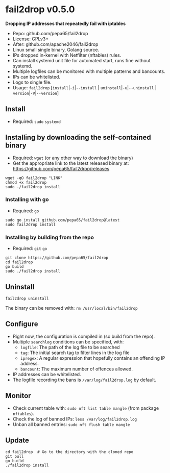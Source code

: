 # fail2drop v0.5.0
**Dropping IP addresses that repeatedly fail with iptables**

* Repo: github.com/pepa65/fail2drop
* License: GPLv3+
* After: github.com/apache2046/fail2drop
* Linux small single binary, Golang source.
* IPs dropped in-kernel with Netfilter (nftables) rules.
* Can install systemd unit file for automated start, runs fine without systemd.
* Multiple logfiles can be monitored with multiple patterns and bancounts.
* IPs can be whitelisted.
* Logs to single file.
* Usage: `fail2drop` [`install`|`-i`|`--install` | `uninstall`|`-u`|`--uninstall` | `version`|`-V`|`--version`]

## Install
* Required: `sudo` `systemd`

## Installing by downloading the self-contained binary
* Required: `wget` (or any other way to download the binary)
* Get the appropriate link to the latest released binary at:
  https://github.com/pepa65/fail2drop/releases

```
wget -qO fail2drop "LINK"
chmod +x fail2drop
sudo ./fail2drop install
```

### Installing with go
* Required: `go`

```
sudo go install github.com/pepa65/fail2drop@latest
sudo fail2drop install
```

### Installing by building from the repo
* Required: `git` `go`

```
git clone https://github.com/pepa65/fail2drop
cd fail2drop
go build
sudo ./fail2drop install
```

## Uninstall
`fail2drop uninstall`

The binary can be removed with: `rm /usr/local/bin/fail2drop`

## Configure
* Right now, the configuration is compiled in (so build from the repo).
* Multiple `searchlog` conditions can be specified, with:
  - `logfile`: The path of the log file to be searched
  - `tag`: The initial search tag to filter lines in the log file
  - `ipregex`: A regular expression that hopefully contains an offending IP address.
  - `bancount`: The maximum number of offences allowed.
* IP addresses can be whitelisted.
* The logfile recording the bans is `/var/log/fail2drop.log` by default.

## Monitor
* Check current table with: `sudo nft list table mangle` (from package `nftables`).
* Check the log of banned IPs: `less /var/log/fail2drop.log`
* Unban all banned entries: `sudo nft flush table mangle`

## Update
```
cd fail2drop  # Go to the directory with the cloned repo
git pull
go build
./fail2drop install
```
